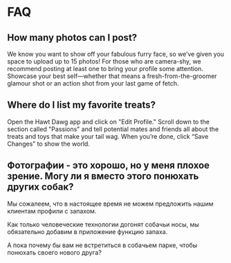 # FAQ

## How many photos can I post?
 
We know you want to show off your fabulous furry face, so we’ve given you space to upload up to 15 photos! 
For those who are camera-shy, we recommend posting at least one to bring your profile some attention. 
Showcase your best self—whether that means a fresh-from-the-groomer glamour shot or an action shot from your last game of fetch.

## Where do I list my favorite treats?
 
Open the Hawt Dawg app and click on "Edit Profile." 
Scroll down to the section called "Passions" and tell potential mates and friends all about the treats and toys that make your tail wag. 
When you’re done, click “Save Changes” to show the world.

## Фотографии - это хорошо, но у меня плохое зрение. Могу ли я вместо этого понюхать других собак?

Мы сожалеем, что в настоящее время не можем предложить нашим клиентам профили с запахом.

Как только человеческие технологии догонят собачьи носы, мы обязательно добавим в приложение функцию запаха.

А пока почему бы вам не встретиться в собачьем парке, чтобы понюхать своего нового друга?
